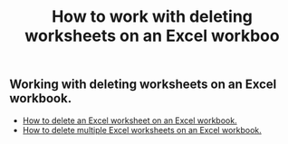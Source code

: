 ﻿---
title: How to work with deleting worksheets on an Excel workboo
second_title: Aspose.Cells Cloud Documen
linktitle: Delet
type: docs
url: /ar/worksheets/delete/
keywords: How to work with deleting worksheet on an Excel workbook
description: Aspose.Cells Cloud REST API support working with deleting worksheets on an Excel workbook. SDK support kinds of development languages. They include Android, C#, Go, Java, NodeJS, Perl, PHP, Python, Ruby, and swift
weight: 20
---
## Working with deleting worksheets on an Excel workbook.

- [How to delete an Excel worksheet on an Excel workbook.](/cells/ar/worksheets/delete-worksheet/) 
- [How to delete multiple Excel worksheets on an Excel workbook.](/cells/ar/worksheets/delete-multiple/) 


